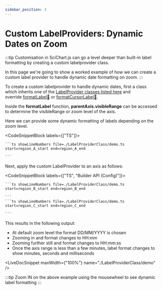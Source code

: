 ```yaml
---
sidebar_position: 3
---
```


# Custom LabelProviders: Dynamic Dates on Zoom

:::tip
Customisation in SciChart.js can go a level deeper than built-in label formatting by creating a custom labelprovider class.

In this page we're going to show a worked example of how we can create a custom label provider to handle dynamic date formatting on zoom.
:::

To create a custom labelprovider to handle dynamic dates, first a class which inherits one of the [LabelProvider classes listed here](/2d-charts/axis-api/axis-labels/label-provider-api-overview/index.md) and override [formatLabel:blue_book:](https://www.scichart.com/documentation/js/current/typedoc/classes/labelproviderbase2d.html#formatlabel) or [formatCursorLabel:blue_book:](https://www.scichart.com/documentation/js/current/typedoc/classes/labelproviderbase2d.html#formatcursorlabel).

Inside the **formatLabel** function, **parentAxis.visibleRange** can be accessed to determine the visibleRange or zoom level of the axis.

Here we can provide some dynamic formatting of labels depending on the zoom level.

<CodeSnippetBlock labels={["TS"]}>

    ```ts showLineNumbers file=./LabelProviderClass/demo.ts start=region_A_start end=region_A_end
 
    ```
 
</CodeSnippetBlock>

Next, apply the custom LabelProvider to an axis as follows:

<CodeSnippetBlock labels={["TS", "Builder API (Config)"]}>

    ```ts showLineNumbers file=./LabelProviderClass/demo.ts start=region_B_start end=region_B_end
 
    ```
    ```ts showLineNumbers file=./LabelProviderClass/demo.ts start=region_C_start end=region_C_end
 
    ```
</CodeSnippetBlock>

This results in the following output:

*   At default zoom level the format DD/MM/YYYY is chosen
*   Zooming in and format changes to HH:mm
*   Zooming further still and format changes to HH:mm:ss
*   Once the axis range is less than a few minutes, label format changes to show minutes, seconds and milliseconds

<LiveDocSnippet maxWidth={"100%"} name="./LabelProviderClass/demo" />

:::tip
Zoom IN on the above example using the mousewheel to see dynamic label formatting
:::